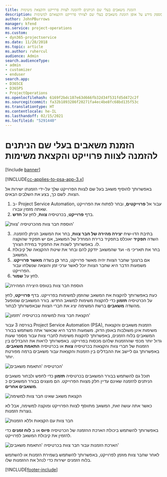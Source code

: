 ```yaml
---
title: הזמנת משאבים בעלי שם הניתנים להזמנה לצוות פרוייקט והקצאת משימות
description: נושא זה מספק מידע על אופן הזמנת משאבים בעלי שם לצוותי פרוייקט והקצאתם למשימות.
author: JohnPBurrows
manager: kfend
ms.service: project-operations
ms.custom:
- dyn365-projectservice
ms.date: 11/28/2018
ms.topic: article
ms.author: ruhercul
audience: Admin
search.audienceType:
- admin
- customizer
- enduser
search.app:
- D365CE
- D365PS
- ProjectOperations
ms.openlocfilehash: 6169f2bdc107e63d666fb32d34f531fd5d472c2f
ms.sourcegitcommit: fa32b1893286f20271fa4ec4be8fc68bd135f53c
ms.translationtype: HT
ms.contentlocale: he-IL
ms.lasthandoff: 02/15/2021
ms.locfileid: "5291440"
---
```

# <a name="book-named-bookable-resources-to-a-project-team-and-assign-tasks"></a>הזמנת משאבים בעלי שם הניתנים להזמנה לצוות פרוייקט והקצאת משימות 

[!include [banner](../includes/psa-now-project-operations.md)]

[!INCLUDE[cc-applies-to-psa-app-3.x](../includes/cc-applies-to-psa-app-3x.md)]

באפשרותך להוסיף משאב בעל שם לצוות הפרוייקט שלך על-ידי הזמנתו ישירות אל הצוות. לשם כך, בצע את השלבים הבאים.

1. ב- Project Service Automation, עבור אל **פרוייקטים**, ובחר לפתוח את הפרוייקט שאתה מזמין עבורו.
2. בדף **פרוייקט**, בכרטיסיה **צוות**, לחץ על **חדש**. 

![הוספת חבר צוות מהכרטיסיה 'צוות'](media/RM-how-to-1.png)

3. בתיבת הדו-שיח **יצירה מהירה של חבר צוות**, בחר את המשאב הניתן להזמנה. השדה **תפקיד** יאוכלס בתפקיד ברירת המחדל של המשאב, אם יש תפקיד שהוקצה לו. באפשרותך לשנות את התפקיד במידת הצורך. 
4. בחר את תאריכי מ- ועד שהמשאב יזדקק להם ובחר את שיטת ההקצאה של קיבולת המשאב. 
5. אם ברצונך שחבר הצוות יהיה מאשר פרוייקט, בחר **כן** בשדה **מאשר פרוייקט**. משמעות הדבר היא שחבר הצוות יוכל לאשר ערכי זמן והוצאה שנשלחו עבור הפרוייקט. 
6. לחץ על **שמור**.

![הוספת חבר צוות בטופס היצירה המהירה](media/RM-how-to-2.png)


כעת באפשרותך להקצות את המשאב שהוזמן למשימות בפרוייקט. בדף **פרוייקט**, לחץ על הכרטיסיה **תזמון** כדי להקצות משימות למשאב החדש. בורר המשאבים שמופעל מהשדה **משאבים** ברשת המשימה יציג את חברי הצוות שבאפשרותך לבחור.

![הקצאת חבר צוות למשימה בכרטיסיה 'תזמון'](media/RM-how-to-3.png)

בגירסה 3 עבור Project Service Automation‏ (PSA), הזמנות משאבים והקצאות משימות אינן משולבות באופן הדוק. משמעות הדבר היא שכאשר אתה משתמש בבורר המשאבים בלוח הזמנים, באפשרותך להקצות משימות לחברי צוות עבור מספר שעות גדול יותר מכפי שההזמנות שלהם מכסות בפרוייקט.
באפשרותך לראות את ההבדלים בין הזמנות של חברי צוות והקצאות בכרטיסיה **צוות** או בכרטיסיה **התאמת משאבים**. באפשרותך גם ליישב את ההבדלים בין הזמנות והקצאות עבור משאבים ברמה מפורטת יותר.

![הכרטיסיה 'התאמת משאבים'](media/RM-how-to-4.png)

תוכל גם להשתמש בבורר המשאבים בכרטיסיה **תזמון** כדי לחפש ולבחור משאבים הניתנים להזמנה שאינם עדיין חלק מצוות הפרוייקט. הם מוצגים בבורר המשאבים כ **משאבים אחרים**.

![הקצאת משאב שאינו חבר צוות למשימה](media/RM-how-to-5.png)

כאשר אתה עושה זאת, המשאב מתווסף לצוות הפרוייקט ומוקצה למשימה, אבל לא נוצרות הזמנות.

![חבר צוות עם הקצאות וללא הזמנות](media/RM-how-to-6.png)

באפשרותך להשתמש ביכולת הארכת ההזמנה של הכרטיסיה  **פיוס** או ב **לוח זמנים** כדי להזמין את קיבולת המשאב לפרוייקט.

![הארכת הזמנות עבור חבר צוות בכרטיסיה 'התאמת משאבים'](media/RM-how-to-7.png)

לאחר שחבר צוות מוזמן לפרוייקט, באפשרותך להשתמש בשמירת הזמנות או להשתמש בלוח הזמנים ישירות כדי לנהל את ההזמנות שלו.


[!INCLUDE[footer-include](../includes/footer-banner.md)]